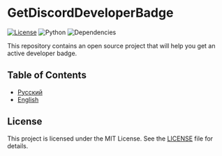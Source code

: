 # GetDiscordDeveloperBadge

[![License](https://img.shields.io/badge/license-MIT-3776AB)](LICENSE)
![Python](https://img.shields.io/badge/Python-3776AB?style=flat&logo=python&logoColor=white)
![Dependencies](https://img.shields.io/badge/dependencies-Missing-3776AB)

This repository contains an open source project that will help you get an active developer badge.

## Table of Contents
* [Русский](docs/README_ru.md)
* [English](docs/README_en.md)

## License
This project is licensed under the MIT License. See the [LICENSE](LICENSE) file for details.